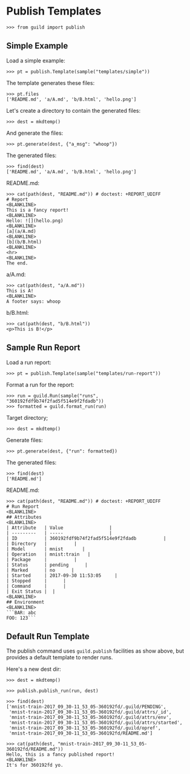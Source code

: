 # Publish Templates

    >>> from guild import publish

## Simple Example

Load a simple example:

    >>> pt = publish.Template(sample("templates/simple"))

The template generates these files:

    >>> pt.files
    ['README.md', 'a/A.md', 'b/B.html', 'hello.png']

Let's create a directory to contain the generated files:

    >>> dest = mkdtemp()

And generate the files:

    >>> pt.generate(dest, {"a_msg": "whoop"})

The generated files:

    >>> find(dest)
    ['README.md', 'a/A.md', 'b/B.html', 'hello.png']

README.md:

    >>> cat(path(dest, "README.md")) # doctest: +REPORT_UDIFF
    # Report
    <BLANKLINE>
    This is a fancy report!
    <BLANKLINE>
    Hello: ![](hello.png)
    <BLANKLINE>
    [a](a/A.md)
    <BLANKLINE>
    [b](b/B.html)
    <BLANKLINE>
    <hr>
    <BLANKLINE>
    The end.

a/A.md:

    >>> cat(path(dest, "a/A.md"))
    This is A!
    <BLANKLINE>
    A footer says: whoop

b/B.html:

    >>> cat(path(dest, "b/B.html"))
    <p>This is B!</p>

## Sample Run Report

Load a run report:

    >>> pt = publish.Template(sample("templates/run-report"))

Format a run for the report:

    >>> run = guild.Run(sample("runs", "360192fdf9b74f2fad5f514e9f2fdadb"))
    >>> formatted = guild.format_run(run)

Target directory;

    >>> dest = mkdtemp()

Generate files:

    >>> pt.generate(dest, {"run": formatted})

The generated files:

    >>> find(dest)
    ['README.md']

README.md:

    >>> cat(path(dest, "README.md")) # doctest: +REPORT_UDIFF
    # Run Report
    <BLANKLINE>
    ## Attributes
    <BLANKLINE>
    | Attribute   | Value                 |
    | ---------   | -----                 |
    | ID          | 360192fdf9b74f2fad5f514e9f2fdadb          |
    | Directory   |          |
    | Model       | mnist       |
    | Operation   | mnist:train   |
    | Package     |          |
    | Status      | pending      |
    | Marked      | no      |
    | Started     | 2017-09-30 11:53:05     |
    | Stopped     |      |
    | Command     |      |
    | Exit Status |  |
    <BLANKLINE>
    ## Environment
    <BLANKLINE>
    ```BAR: abc
    FOO: 123```

## Default Run Template

The publish command uses `guild.publish` facilities as show above, but
provides a default template to render runs.

Here's a new dest dir:

    >>> dest = mkdtemp()

    >>> publish.publish_run(run, dest)

    >>> find(dest)
    ['mnist-train-2017_09_30-11_53_05-360192fd/.guild/PENDING',
     'mnist-train-2017_09_30-11_53_05-360192fd/.guild/attrs/_id',
     'mnist-train-2017_09_30-11_53_05-360192fd/.guild/attrs/env',
     'mnist-train-2017_09_30-11_53_05-360192fd/.guild/attrs/started',
     'mnist-train-2017_09_30-11_53_05-360192fd/.guild/opref',
     'mnist-train-2017_09_30-11_53_05-360192fd/README.md']

    >>> cat(path(dest, "mnist-train-2017_09_30-11_53_05-360192fd/README.md"))
    Hello, this is a fancy published report!
    <BLANKLINE>
    It's for 360192fd yo.
